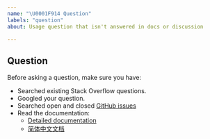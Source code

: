 ```yaml
---
name: "\U0001F914 Question"
labels: "question"
about: Usage question that isn't answered in docs or discussion

---
```


## Question

Before asking a question, make sure you have:

- Searched existing Stack Overflow questions.
- Googled your question.
- Searched open and closed [GitHub issues](https://github.com/pingcap/dm/issues?q=is%3Aissue)
- Read the documentation:
    - [Detailed documentation](https://pingcap.com/docs/tools/data-migration-overview/)
    - [简体中文文档](https://pingcap.com/docs-cn/tools/dm/overview/)
